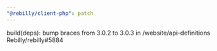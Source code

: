 ```yaml
---
"@rebilly/client-php": patch
---
```


build(deps): bump braces from 3.0.2 to 3.0.3 in /website/api-definitions Rebilly/rebilly#5884
